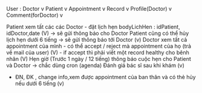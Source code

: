 User :
  Doctor        v 
  Patient       v
Appointment     v
Record          v
Profile(Doctor) v
Comment(forDoctor) v  

Patient xem tất các các Doctor - đặt lịch hẹn bodyLichHen : idPatient, idDoctor,date  (V) -> sẽ gửi thông báo cho Doctor 
Patient cũng có thể hủy lịch hẹn dưới 6 tiếng -> sẽ gửi thông báo tới Doctor (v)
Doctor xem tất cả appointment của mình - có thể accept / reject mà appointment của họ (trả về mail của user) (V) - if accept thì phải viết một record healthy cho bênh nhân (V) 
Hẹn giờ (Trước 1 ngày / 12 tiếng) thông báo cuộc hẹn cho Patient và Doctor -> chắc dùng cron (agenda)
Đánh giá bác sĩ sau khi khám (v)

- ĐN, ĐK , change info,xem được appointment của ban thân và có thẻ hủy nếu dưới 6 tiếng (v)









